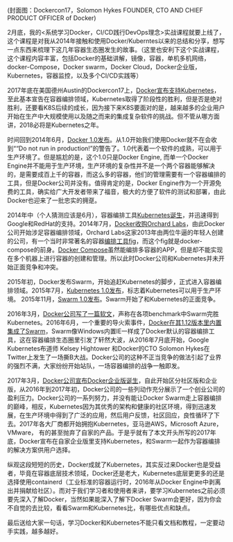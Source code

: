 (封面图：Dockercon17，Solomon Hykes FOUNDER, CTO AND CHIEF PRODUCT OFFICER of Docker)

2月底，我的<系统学习Docker，CI/CD践行DevOps理念>实战课程就要上线了，这个课程是对我从2014年接触和使用Docker/Kuberntes以来的总结和分享，想写一点东西来梳理下这几年容器生态圈发生的故事。（这里也安利下这个实战课程，这个课程内容丰富，包括Docker的基础讲解，镜像，容器，单机多机网络，docker-Compose，Docker swarm，Docker Cloud，Docker企业版，Kubernetes，容器监控，以及多个CI/CD实践等）

2017年底在美国德州Austin的Dockercon17上，[Docker宣布支持Kubernetes][1]，至此基本宣告在容器编排领域，Kubernetes取得了阶段性的胜利，但是否是绝对胜利，还要看K8S后续的成长，因为接下来K8S要面对的是，越来越多的企业用户开始在生产中大规模使用以及随之而来的集成复杂软件的挑战。但不管从哪方面讲，2018必将是Kubernetes之年。

时间回到2014年6月，[Docker 1.0发布][2]。从1.0开始我们使用Docker就不在会收到““Do not run in production!”的警告了。1.0代表着一个软件的成熟，可以用于生产环境了。但是尴尬的是，这个1.0只是Docker Engine, 而单一个Docker Engine并不能用于生产环境，生产环境的复杂性并不是一个两个容器能够解决的，是需要成百上千的容器，而这么多的容器，他们的管理需要有一个容器编排的工具，但是Docker公司并没有。值得肯定的是，Docker Engine作为一个开源免费的工具，确实给广大开发者带来了福音，极大的方便了软件的测试和部署，由此Docker也迎来了一批忠实的拥趸。

2014年中（个人猜测应该是6月），容器编排工具[Kubernetes诞生][3]，并迅速得到Google和RedHat的支持。2014年7月，[Docker收购Orchard Labs][4]，由此Docker公司开始涉足容器编排领域，Orchard Labs这家2013年由两位牛逼的年轻人创建的公司，有一个当时非常著名的容器[编排工具fig][5]，而这个fig就是docker-compose的前身。[Docker Compose][6]虽然能编排多容器的APP，但是却不能实现在多个机器上进行容器的创建和管理。所以此时Docker公司和Kubernetes并未开始正面竞争和冲突。

2015年初，Docker发布Swarm，开始追赶Kubernetes的脚步，正式进入容器编排领域。2015年7月，[Kubernetes 1.0发布][7]，标志着Kubernetes可以用于生产环境。 2015年11月，[Swarm 1.0发布][8]。Swarm开始了和Kubernetes的正面竞争。

2016年3月，[Docker公司写了一篇软文][9]，声称在各项benchmark中Swarm完胜Kubernetes。2016年6月，一个重要的导火索事件，[Docker在其1.12版本里内置集成了Swarm][10]，Swarm像Windows内置IE一样成了Docker默认的容器编排工具，这在容器编排生态圈里引发了轩然大波，从2016年7月底开始，Google Kubernetes布道师 Kelsey Hightower 和Docker的CTO Solomon Hykes在Twitter上发生了一场撕B大战。Docker公司的这种不正当竞争的做法引起了业界的强烈不满，大家纷纷开始站队，一场容器编排的战争一触即发。

2017年3月，[Docker公司宣布Docker企业版诞生][11]，自此开始区分社区版和企业版，从2016年到2017年初，Docker公司的一些列动作充分展示了一个创业公司的盈利压力。Docker公司的一系列努力，并没有能让Docker Swarm走上容器编排的巅峰，相反，Kubernetes因为其优秀的架构和健康的社区环境，得到迅速发展，在生产环境中得到了广泛的应用，然后用户反馈，社区回应，良性循环了下去。2017年各大厂商都开始拥抱Kubernetes，亚马逊AWS，Microsoft Azure，VMware， 有的甚至抛弃了自家的产品。于是乎就有了本文开头所写的2017年底，Docker宣布在自家企业版里支持Kubernetes，和Swarm一起作为容器编排的解决方案供用户选择。

纵观这段短短的历史，Docker成就了Kubernetes，其实反过来Docker也是受益者，毕竟在容器底层技术领域，Docker还是老大，Kubernetes底层更更多的还是选择使用containerd（工业标准的容器运行时，2016年从Docker Engine中剥离出并捐献给社区）。而对于我们学习者和使用者来讲，要学习Kubernetes之前必须要先深入了解Docker，当然如果能深入了解下Docker Swarm会更好，因为你会不自觉的去比较，看看Swarm和Kubernetes比，有哪些优点和缺点。

最后送给大家一句话，学习Docker和Kubernetes不能只看文档和教程，一定要动手实践，越多越好。



[1]: https://blog.docker.com/2017/10/docker-enterprise-edition-kubernetes/
[2]: https://blog.docker.com/2014/06/its-here-docker-1-0/
[3]: https://en.wikipedia.org/wiki/Kubernetes
[4]: https://www.infoq.com/news/2014/07/docker-acquires-orchard
[5]: http://www.fig.sh/
[6]: https://docs.docker.com/compose/
[7]: https://cloudplatform.googleblog.com/2015/07/Kubernetes-V1-Released.html
[8]: https://blog.docker.com/2015/11/swarm-1-0/
[9]: https://containerjournal.com/2016/03/17/docker-swarm-beats-google-kubernetes-container-cluster-orchestration/
[10]: https://blog.docker.com/2016/06/docker-1-12-built-in-orchestration/
[11]: https://blog.docker.com/2017/03/docker-enterprise-edition/

